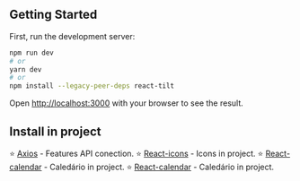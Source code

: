 ## Getting Started

First, run the development server:

```bash
npm run dev
# or
yarn dev
# or
npm install --legacy-peer-deps react-tilt
```

Open [http://localhost:3000](http://localhost:3000) with your browser to see the result.

## Install in project

⭐ [Axios](https://nextjs.org/docs) - Features API conection.
⭐ [React-icons](https://react-icons.github.io/react-icons) - Icons in project.
⭐ [React-calendar](https://www.npmjs.com/package/react-calendar) - Caledário in project.
⭐ [React-calendar](https://www.npmjs.com/package/react-calendar) - Caledário in project.
